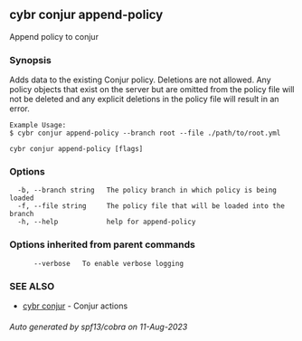 ## cybr conjur append-policy

Append policy to conjur

### Synopsis

Adds data to the existing Conjur policy. Deletions are not allowed. 
	Any policy objects that exist on the server but are omitted from the policy file will not be deleted and any explicit deletions in the policy file will result in an error.  
	
	Example Usage:
	$ cybr conjur append-policy --branch root --file ./path/to/root.yml

```
cybr conjur append-policy [flags]
```

### Options

```
  -b, --branch string   The policy branch in which policy is being loaded
  -f, --file string     The policy file that will be loaded into the branch
  -h, --help            help for append-policy
```

### Options inherited from parent commands

```
      --verbose   To enable verbose logging
```

### SEE ALSO

* [cybr conjur](cybr_conjur.md)	 - Conjur actions

###### Auto generated by spf13/cobra on 11-Aug-2023
